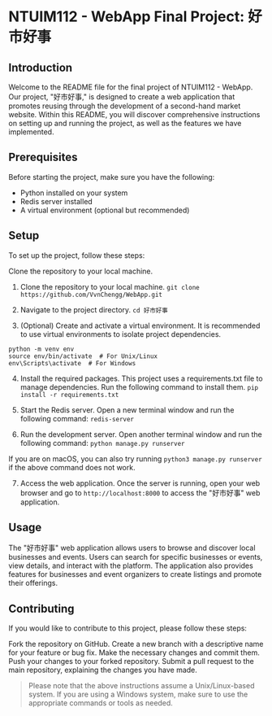 # NTUIM112 - WebApp Final Project: 好市好事

## Introduction
Welcome to the README file for the final project of NTUIM112 - WebApp. Our project, "好市好事," is designed to create a web application that promotes reusing through the development of a second-hand market website. Within this README, you will discover comprehensive instructions on setting up and running the project, as well as the features we have implemented.

## Prerequisites
Before starting the project, make sure you have the following:

- Python installed on your system
- Redis server installed
- A virtual environment (optional but recommended)

## Setup

To set up the project, follow these steps:

Clone the repository to your local machine.

1. Clone the repository to your local machine.
```git clone https://github.com/VvnChengg/WebApp.git```

2. Navigate to the project directory.
```cd 好市好事```

3. (Optional) Create and activate a virtual environment. It is recommended to use virtual environments to isolate project dependencies.
```
python -m venv env
source env/bin/activate  # For Unix/Linux
env\Scripts\activate  # For Windows
```

4. Install the required packages. This project uses a requirements.txt file to manage dependencies. Run the following command to install them.
```pip install -r requirements.txt```

5. Start the Redis server. Open a new terminal window and run the following command:
```redis-server```

6. Run the development server. Open another terminal window and run the following command:
```python manage.py runserver```

If you are on macOS, you can also try running ```python3 manage.py runserver``` if the above command does not work.

7. Access the web application. Once the server is running, open your web browser and go to `http://localhost:8000` to access the "好市好事" web application.

## Usage
The "好市好事" web application allows users to browse and discover local businesses and events. Users can search for specific businesses or events, view details, and interact with the platform. The application also provides features for businesses and event organizers to create listings and promote their offerings.

## Contributing
If you would like to contribute to this project, please follow these steps:

Fork the repository on GitHub.
Create a new branch with a descriptive name for your feature or bug fix.
Make the necessary changes and commit them.
Push your changes to your forked repository.
Submit a pull request to the main repository, explaining the changes you have made.


> Please note that the above instructions assume a Unix/Linux-based system. If you are using a Windows system, make sure to use the appropriate commands or tools as needed.
